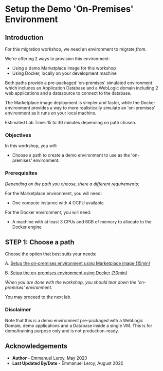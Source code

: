 # Setup the Demo 'On-Premises' Environment

## Introduction

For this migration workshop, we need an environment to migrate *from*.

We're offering 2 ways to provision this environment:

- Using a demo Marketplace image for this workshop
- Using Docker, locally on your development machine

Both paths provide a pre-packaged 'on-premises' simulated environment which includes an Application Database and a WebLogic domain including 2 web applications and a datasource to connect to the database.

The Marketplace image deployment is simpler and faster, while the Docker environment provides a way to more realistically simulate an 'on-premises' environment as it runs on your local machine.

Estimated Lab Time: 15 to 30 minutes depending on path chosen.

### Objectives

In this workshop, you will:

- Choose a path to create a demo environment to use as the 'on-premises' environment.

### Prerequisites

*Depending on the path you choose, there a different requirements:*

For the Marketplace environment, you will need:
- One compute instance with 4 OCPU available

For the Docker environment, you will need:
- A machine with at least 3 CPUs and 6GB of memory to allocate to the Docker engine

## **STEP 1:** Choose a path

Choose the option that best suits your needs:

A. [Setup the on-premises environment using Marketplace image (15min)](?lab=lab-1-option-setup-on-premises-environment)

B. [Setup the on-premises environment using Docker (30min)](?lab=lab-1-option-b-setup-local-(on-premises))

*When you are done with the workshop, you should tear down the 'on-premises' environment.*

You may proceed to the next lab.

### Disclaimer

Note that this is a demo environment pre-packaged with a WebLogic Domain, demo applications and a Database inside a single VM. This is for demo/training purpose only and is not production-ready.

## Acknowledgements

 - **Author** - Emmanuel Leroy, May 2020
 - **Last Updated By/Date** - Emmanuel Leroy, August 2020

